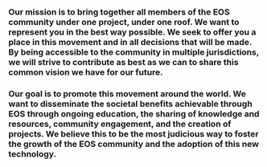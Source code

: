 ### Our mission is to bring together all members of the EOS community under one project, under one roof. We want to represent you in the best way possible. We seek to offer you a place in this movement and in all decisions that will be made. By being accessible to the community in multiple jurisdictions, we will strive to contribute as best as we can to share this common vision we have for our future.
### Our goal is to promote this movement around the world. We want to disseminate the societal benefits achievable through EOS through ongoing education, the sharing of knowledge and resources, community engagement, and the creation of projects. We believe this to be the most judicious way to foster the growth of the EOS community and the adoption of this new technology.
